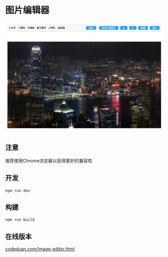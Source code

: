 # 图片编辑器
!['Image-Editor'](/cover.png)
## 注意
推荐使用Chrome浏览器以获得更好的兼容性
## 开发
	npm run dev
## 构建
	npm run build 
## 在线版本
[codeduan.com/image-editor.html](http://codeduan.com/image-editor.html)

